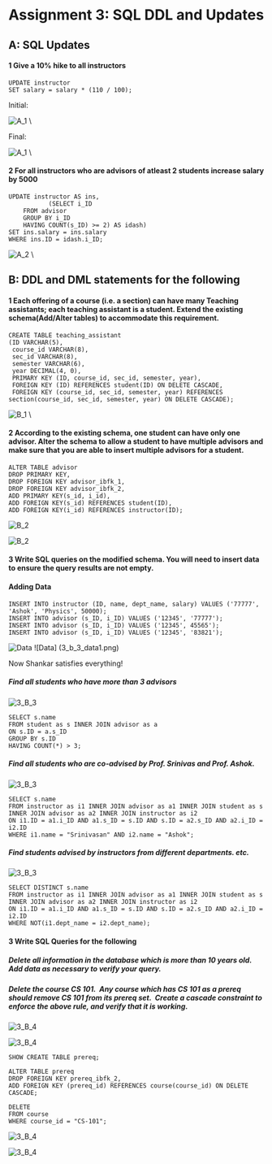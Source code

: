 # Assignment 3: SQL DDL and Updates

## A: SQL Updates

#### 1 Give a 10% hike to all instructors

	UPDATE instructor
	SET salary = salary * (110 / 100);

Initial:

![A_1](3_a_1_initial.png)
\


Final:

![A_1](3_a_1_final.png)
\


#### 2 For all instructors who are advisors of atleast 2 students increase salary by 5000

	UPDATE instructor AS ins, 
               (SELECT i_ID
		FROM advisor
		GROUP BY i_ID
		HAVING COUNT(s_ID) >= 2) AS idash)
	SET ins.salary = ins.salary
	WHERE ins.ID = idash.i_ID;

![A_2](3_a_2.png)
\

## B: DDL and DML statements for the following

#### 1 Each offering of a course (i.e. a section) can have many Teaching assistants; each teaching assistant is a student. Extend the existing schema(Add/Alter tables) to accommodate this requirement. 

	CREATE TABLE teaching_assistant
	(ID VARCHAR(5),
	 course_id VARCHAR(8),
	 sec_id VARCHAR(8),
	 semester VARCHAR(6),
	 year DECIMAL(4, 0),
	 PRIMARY KEY (ID, course_id, sec_id, semester, year),
	 FOREIGN KEY (ID) REFERENCES student(ID) ON DELETE CASCADE,
	 FOREIGN KEY (course_id, sec_id, semester, year) REFERENCES section(course_id, sec_id, semester, year) ON DELETE CASCADE);

![B_1](3_b_1.png)
\

#### 2 According to the existing schema, one student can have only one advisor. Alter the schema to allow a student to have multiple advisors and make sure that you are able to insert multiple advisors for a student.	


	ALTER TABLE advisor
	DROP PRIMARY KEY,
	DROP FOREIGN KEY advisor_ibfk_1,
	DROP FOREIGN KEY advisor_ibfk_2,
	ADD PRIMARY KEY(s_id, i_id),
	ADD FOREIGN KEY(s_id) REFERENCES student(ID),
	ADD FOREIGN KEY(i_id) REFERENCES instructor(ID);

![B_2](3_a_2_initial.png)

![B_2](3_a_2_final.png)

#### 3 Write SQL queries on the modified schema. You will need to insert data to ensure the query results are not empty.

#### Adding Data

	INSERT INTO instructor (ID, name, dept_name, salary) VALUES ('77777', 'Ashok', 'Physics', 50000);
	INSERT INTO advisor (s_ID, i_ID) VALUES ('12345', '77777');
	INSERT INTO advisor (s_ID, i_ID) VALUES ('12345', 45565');
	INSERT INTO advisor (s_ID, i_ID) VALUES ('12345', '83821');

![Data](3_b_data0.png)
![Data] (3_b_3_data1.png)


Now Shankar satisfies everything!

##### Find all students who have more than 3 advisors

![3_B_3](3_b_3_1.png)
	
	SELECT s.name
	FROM student as s INNER JOIN advisor as a
	ON s.ID = a.s_ID
	GROUP BY s.ID
	HAVING COUNT(*) > 3;

##### Find all students who are co-advised by Prof. Srinivas and Prof. Ashok.

![3_B_3](3_b_3_2.png)

	SELECT s.name
	FROM instructor as i1 INNER JOIN advisor as a1 INNER JOIN student as s INNER JOIN advisor as a2 INNER JOIN instructor as i2
	ON i1.ID = a1.i_ID AND a1.s_ID = s.ID AND s.ID = a2.s_ID AND a2.i_ID = i2.ID
	WHERE i1.name = "Srinivasan" AND i2.name = "Ashok";

##### Find students advised by instructors from different departments. etc.

![3_B_3](3_b_3_3.png)

	SELECT DISTINCT s.name
	FROM instructor as i1 INNER JOIN advisor as a1 INNER JOIN student as s INNER JOIN advisor as a2 INNER JOIN instructor as i2
	ON i1.ID = a1.i_ID AND a1.s_ID = s.ID AND s.ID = a2.s_ID AND a2.i_ID = i2.ID
	WHERE NOT(i1.dept_name = i2.dept_name);

#### 3 Write SQL Queries for the following

##### Delete all information in the database which is more than 10 years old. Add data as necessary to verify your query.

##### Delete the course CS 101.  Any course which has CS 101 as a prereq should remove CS 101 from its prereq set.  Create a cascade constraint to enforce the above rule, and verify that it is working.

![3_B_4](3_b_4_initial.png)


![3_B_4](3_b_4.png)

	SHOW CREATE TABLE prereq;

	ALTER TABLE prereq
	DROP FOREIGN KEY prereq_ibfk_2,
	ADD FOREIGN KEY (prereq_id) REFERENCES course(course_id) ON DELETE CASCADE;

	DELETE 
	FROM course
	WHERE course_id = "CS-101";

![3_B_4](3_b_4_output0.png)

![3_B_4](3_b_4_output1.png)


